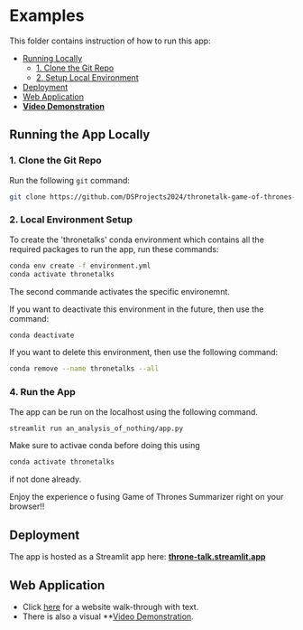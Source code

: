 # Examples
This folder contains instruction of how to run this app:
* [Running Locally](#running-locally)
  * [1. Clone the Git Repo](#1-clone-the-git-repo)
  * [2. Setup Local Environment](#2-local-environment-setup)
* [Deployment](#deployment)
* [Web Application](#web-application)
* **[Video Demonstration]()**

<a id="running-locally"></a>
## Running the App Locally

<a id="1-clone-the-git-repo"></a>
### 1. Clone the Git Repo
Run the following `git` command:
```bash
git clone https://github.com/DSProjects2024/thronetalk-game-of-thrones-summarizer
```

<a id="2-local-environment"></a>
### 2. Local Environment Setup
To create the 'thronetalks' conda environment which contains all the required packages to run the app, run these commands:

```bash
conda env create -f environment.yml
conda activate thronetalks
```
The second commande activates the specific environemnt.


If you want to deactivate this environment in the future, then use the command:
```bash
conda deactivate
```

If you want to delete this environment, then use the following command:
```bash
conda remove --name thronetalks --all
```


<a id="4-run-the-app"></a>
### 4. Run the App
The app can be run on the localhost using the following command.
```bash
streamlit run an_analysis_of_nothing/app.py
```
Make sure to activae conda before doing this using
```bash
conda activate thronetalks
```
if not done already.



Enjoy the experience o fusing Game of Thrones Summarizer right on your browser!!

<a id="deployment"></a>
## Deployment


The app is hosted as a Streamlit app here: **[throne-talk.streamlit.app](https://throne-talk.streamlit.app/)**

<a id="web-application"></a>
## Web Application
* Click [here](./site_navigation.md) for a website walk-through with text.
* There is also a visual **[Video Demonstration](https://drive.google.com/file/d/1ns3LBZTvtw00qaH_RWThXGwe9duF2EDC/view?usp=sharing).